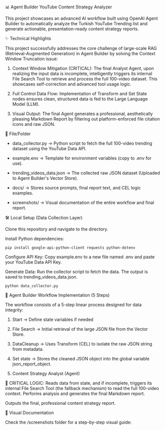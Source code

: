 📊 Agent Builder YouTube Content Strategy Analyzer

This project showcases an advanced AI workflow built using OpenAI Agent Builder to automatically analyze the Turkish YouTube Trending list and generate actionable, presentation-ready content strategy reports.

✨ Technical Highlights

This project successfully addresses the core challenge of large-scale RAG (Retrieval-Augmented Generation) in Agent Builder by solving the Context Window Truncation issue:

1. Context Window Mitigation (CRITICAL): The final Analyst Agent, upon realizing the input data is incomplete, intelligently triggers its internal File Search Tool to retrieve and process the full 100-video dataset. This showcases self-correction and advanced tool usage logic.

2. Full Control Data Flow: Implementation of Transform and Set State nodes ensures clean, structured data is fed to the Large Language Model (LLM).

3. Visual Output: The final Agent generates a professional, aesthetically pleasing Markdown Report by filtering out platform-enforced file citation icons and raw JSON.


📂 File/Folder

* data_collector.py → Python script to fetch the full 100-video trending dataset using the YouTube Data API.

* example.env → Template for environment variables (copy to .env for use).

* trending_videos_data.json → The collected raw JSON dataset (Uploaded to Agent Builder's Vector Store).

* docs/ → Stores source prompts, final report text, and CEL logic examples.

* screenshots/ → Visual documentation of the entire workflow and final report.

🛠️ Local Setup (Data Collection Layer)

Clone this repository and navigate to the directory.

Install Python dependencies: 
```
pip install google-api-python-client requests python-dotenv
```
Configure API Key: Copy example.env to a new file named .env and paste your YouTube Data API Key.

Generate Data: 
Run the collector script to fetch the data. The output is saved to trending_videos_data.json.
```
python data_collector.py
```

🔁 Agent Builder Workflow Implementation (5 Steps)

The workflow consists of a 5-step linear process designed for data integrity:

1. Start → Define state variables if needed

2. File Search → Initial retrieval of the large JSON file from the Vector Store.

3. DataCleanup → Uses Transform (CEL) to isolate the raw JSON string from metadata.

4. Set state → Stores the cleaned JSON object into the global variable json_report_object.

5. Content Strategy Analyst (Agent)

📝 CRITICAL LOGIC: Reads data from state, and if incomplete, triggers its internal File Search Tool (the fallback mechanism) to read the full 100-video context. Performs analysis and generates the final Markdown report.

Outputs the final, professional content strategy report.

📸 Visual Documentation

Check the /screenshots folder for a step-by-step visual guide:


